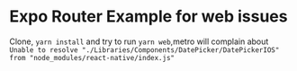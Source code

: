 # Expo Router Example for web issues

Clone, `yarn install` and try to run `yarn web`,metro will complain about 
`Unable to resolve "./Libraries/Components/DatePicker/DatePickerIOS" from "node_modules/react-native/index.js"`

